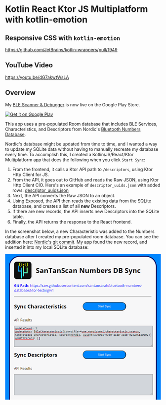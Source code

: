 # Kotlin React Ktor JS Multiplatform with kotlin-emotion

## Responsive CSS with `kotlin-emotion`

https://github.com/JetBrains/kotlin-wrappers/pull/1949

## YouTube Video

https://youtu.be/dG7akwtWsLA

## Overview

My [BLE Scanner & Debugger](https://github.com/santansarah/ble-scanner) is now live on the Google Play Store.

<a href='https://play.google.com/store/apps/details?id=com.santansarah.scan&pcampaignid=pcampaignidMKT-Other-global-all-co-prtnr-py-PartBadge-Mar2515-1'><img alt='Get it on Google Play' src='https://play.google.com/intl/en_us/badges/static/images/badges/en_badge_web_generic.png' style="width:300px"/></a>

This app uses a pre-populated Room database that includes BLE Services, Characteristics, and Descriptors
from Nordic's [Bluetooth Numbers Database](https://github.com/NordicSemiconductor/bluetooth-numbers-database).

Nordic's database might be updated from time to time, and I wanted a way to update my SQLite data without having
to manually recreate my database every time. To accomplish this, I created a Kotlin/JS/React/Ktor Multiplatform app 
that does the following when you click `Start Sync`:

1. From the frontend, it calls a Ktor API path to `/descriptors`, using Ktor Http Client for JS.
2. From the API, it goes out to GitHub and reads the Raw JSON, using Ktor Http Client CIO. Here's an
   example of `descriptor_uuids.json` with added rows: [descriptor_uuids.json](https://github.com/santansarah/bluetooth-numbers-database/blob/ktor-testing/v1/descriptor_uuids.json)
3. Next, the API converts the Raw JSON to an object.
4. Using Exposed, the API then reads the existing data from the SQLite database, and creates a list of 
   all **new** Descriptors.
5. If there are new records, the API inserts new Descriptors into the SQLite table.
6. Finally, the API returns the response to the React frontend.

In the screenshot below, a new Characteristic was added to the Numbers database after I created my pre-populated room
database. You can see the addition here: [Nordic's git commit](https://github.com/santansarah/bluetooth-numbers-database/commit/cf4557238969bcdc38eb8bb069eb2e86f8b0124a).
My app found the new record, and inserted it into my local SQLite database:

![ReactKtorApp](screenshot.png)